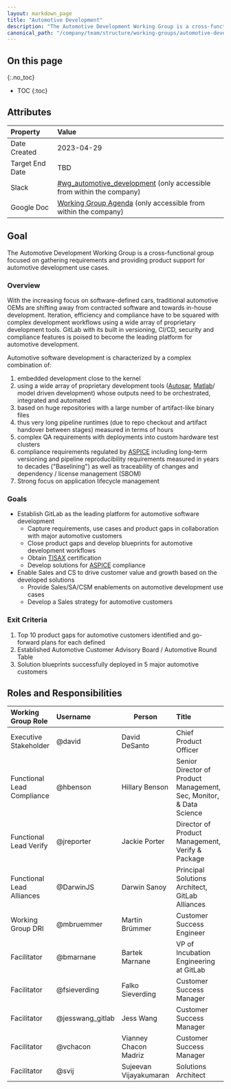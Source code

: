 ```yaml
---
layout: markdown_page
title: "Automotive Development"
description: "The Automotive Development Working Group is a cross-functional group focused on gathering requirements and providing product support for automotive development use cases."
canonical_path: "/company/team/structure/working-groups/automotive-development/"
---
```


## On this page
{:.no_toc}

- TOC
{:toc}

## Attributes

| Property        | Value                                                                                                                                             |
|:----------------|:--------------------------------------------------------------------------------------------------------------------------------------------------|
| Date Created    | 2023-04-29                                                                                                                                        |
| Target End Date | TBD                                                                                                                                    |
| Slack           | [#wg_automotive_development](https://gitlab.slack.com/archives/C057WU9SK61) (only accessible from within the company)   |
| Google Doc      | [Working Group Agenda](https://docs.google.com/document/d/1U30_tsJqTvVMCikGFhLnHk6VWD8Q1cOPCXCzcR-hAZE/edit) (only accessible from within the company) |

## Goal

The Automotive Development Working Group is a cross-functional group focused on gathering requirements and providing product support for automotive development use cases.

### Overview

With the increasing focus on software-defined cars, traditional automotive OEMs are shifting away from contracted software and towards in-house development. Iteration, efficiency and compliance have to be squared with complex development workflows using a wide array of proprietary development tools. GitLab with its built in versioning, CI/CD, security and compliance features is poised to become the leading platform for automotive development.

Automotive software development is characterized by a complex combination of:

1. embedded development close to the kernel
1. using a wide array of proprietary development tools ([Autosar](https://www.autosar.org/), [Matlab](https://www.mathworks.com/products/matlab.html)/ model driven development) whose outputs need to be orchestrated, integrated and automated
1. based on huge repositories with a large number of artifact-like binary files
1. thus very long pipeline runtimes (due to repo checkout and artifact handover between stages) measured in terms of hours
1. complex QA requirements with deployments into custom hardware test clusters
1. compliance requirements regulated by [ASPICE](https://www.automotivespice.com/) including long-term versioning and pipeline reproducibility requirements measured in years to decades ("Baselining") as well as traceability of changes and dependency / license management (SBOM)
1. Strong focus on application lifecycle management

### Goals

* Establish GitLab as the leading platform for automotive software development
  * Capture requirements, use cases and product gaps in collaboration with major automotive customers
  * Close product gaps and develop blueprints for automotive development workflows
  * Obtain [TISAX](https://portal.enx.com/en-us/tisax/) certification
  * Develop solutions for [ASPICE](https://www.automotivespice.com/) compliance
* Enable Sales and CS to drive customer value and growth based on the developed solutions
  * Provide Sales/SA/CSM enablements on automotive development use cases
  * Develop a Sales strategy for automotive customers

### Exit Criteria

1. Top 10 product gaps for automotive customers identified and go-forward plans for each defined
1. Established Automotive Customer Advisory Board / Automotive Round Table
1. Solution blueprints successfully deployed in 5 major automotive customers

## Roles and Responsibilities

| Working Group Role      | Username        | Person                                                                   | Title                                                           |
| :---------------------- | :-------------- | ------------------------------------------------------------------------ | :-------------------------------------------------------------- |
| Executive Stakeholder   | @david| David DeSanto | Chief Product Officer |
| Functional Lead Compliance | @hbenson | Hillary Benson | Senior Director of Product Management, Sec, Monitor, & Data Science | 
| Functional Lead Verify | @jreporter | Jackie Porter | Director of Product Management, Verify & Package |
| Functional Lead Alliances | @DarwinJS | Darwin Sanoy | Principal Solutions Architect, GitLab Alliances |
| Working Group DRI             | @mbruemmer | Martin Brümmer | Customer Success Engineer |
| Facilitator                  | @bmarnane  | Bartek Marnane | VP of Incubation Engineering at GitLab |
| Facilitator                  | @fsieverding  | Falko Sieverding | Customer Success Manager |
| Facilitator                  | @jesswang_gitlab  | Jess Wang | Customer Success Manager |
| Facilitator                  | @vchacon  | Vianney Chacon Madriz | Customer Success Manager |
| Facilitator                  | @svij  | Sujeevan Vijayakumaran | Solutions Architect |
